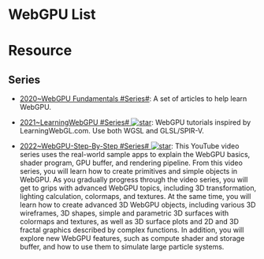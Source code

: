 # WebGPU List

# Resource

## Series

- [2020~WebGPU Fundamentals #Series#](https://webgpufundamentals.org/): A set of articles to help learn WebGPU.

- [2021~LearningWebGPU #Series# ![star](https://img.shields.io/github/stars/hjlld/LearningWebGPU)](https://github.com/hjlld/LearningWebGPU): WebGPU tutorials inspired by LearningWebGL.com. Use both WGSL and GLSL/SPIR-V.

- [2022~WebGPU-Step-By-Step #Series# ![star](https://img.shields.io/github/stars/jack1232/WebGPU-Step-By-Step)](https://github.com/jack1232/WebGPU-Step-By-Step): This YouTube video series uses the real-world sample apps to explain the WebGPU basics, shader program, GPU buffer, and rendering pipeline. From this video series, you will learn how to create primitives and simple objects in WebGPU. As you gradually progress through the video series, you will get to grips with advanced WebGPU topics, including 3D transformation, lighting calculation, colormaps, and textures. At the same time, you will learn how to create advanced 3D WebGPU objects, including various 3D wireframes, 3D shapes, simple and parametric 3D surfaces with colormaps and textures, as well as 3D surface plots and 2D and 3D fractal graphics described by complex functions. In addition, you will explore new WebGPU features, such as compute shader and storage buffer, and how to use them to simulate large particle systems.
